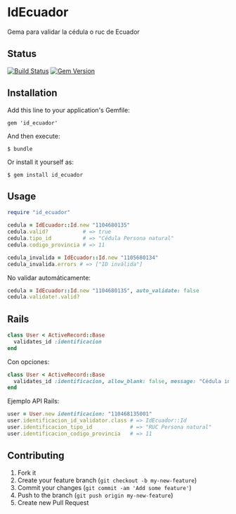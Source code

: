 # IdEcuador

Gema para validar la cédula o ruc de Ecuador

## Status

[![Build Status](https://travis-ci.org/macool/id_ecuador.png?branch=master)](https://travis-ci.org/macool/id_ecuador)
[![Gem Version](https://badge.fury.io/rb/id_ecuador.png)](http://badge.fury.io/rb/id_ecuador)

## Installation

Add this line to your application's Gemfile:

    gem 'id_ecuador'

And then execute:

    $ bundle

Or install it yourself as:

    $ gem install id_ecuador

## Usage

```ruby
require "id_ecuador"

cedula = IdEcuador::Id.new "1104680135"
cedula.valid?           # => true
cedula.tipo_id          # => "Cédula Persona natural"
cedula.codigo_provincia # => 11

cedula_invalida = IdEcuador::Id.new "1105680134"
cedula_invalida.errors # => ["ID inválida"]
```

No validar automáticamente:

```ruby
cedula = IdEcuador::Id.new "1104680135", auto_validate: false
cedula.validate!.valid?
```

## Rails

```ruby
class User < ActiveRecord::Base
  validates_id :identificacion
end
```

Con opciones:

```ruby
class User < ActiveRecord::Base
  validates_id :identificacion, allow_blank: false, message: "Cédula inválida", only: [:cedula, :ruc]
end
```

Ejemplo API Rails:

```ruby
user = User.new identificacion: "110468135001"
user.identificacion_id_validator.class # => IdEcuador::Id
user.identificacion_tipo_id            # => "RUC Persona natural"
user.identificacion_codigo_provincia   # => 11
```

## Contributing

1. Fork it
2. Create your feature branch (`git checkout -b my-new-feature`)
3. Commit your changes (`git commit -am 'Add some feature'`)
4. Push to the branch (`git push origin my-new-feature`)
5. Create new Pull Request
